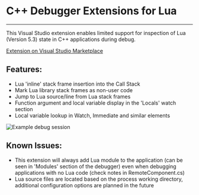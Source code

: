 # C++ Debugger Extensions for Lua

---
This Visual Studio extension enables limited support for inspection of Lua (Version 5.3) state in C++ applications during debug.

[Extension on Visual Studio Marketplace](https://marketplace.visualstudio.com/manage/publishers/wheretib?src=wheretib.lua-dkm-debug)

## Features:
 * Lua 'inline' stack frame insertion into the Call Stack
 * Mark Lua library stack frames as non-user code
 * Jump to Lua source/line from Lua stack frames
 * Function argument and local variable display in the 'Locals' watch section
 * Local variable lookup in Watch, Immediate and similar elements

![Example debug session](https://github.com/WheretIB/LuaDkmDebugger/blob/master/resource/front_image.png?raw=true)

 ## Known Issues:
 * This extension will always add Lua module to the application (can be seen in 'Modules' section of the debugger) even when debugging applications with no Lua code (check notes in RemoteComponent.cs)
 * Lua source files are located based on the process working directory, additional configuration options are planned in the future
